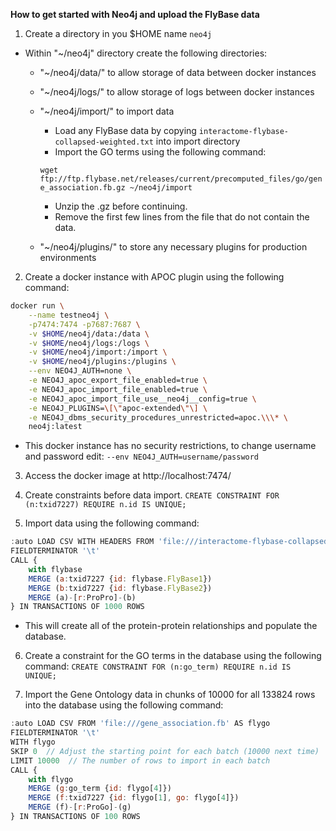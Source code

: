 **How to get started with Neo4j and upload the FlyBase data**
1. Create a directory in you $HOME name `neo4j`
 - Within "~/neo4j" directory create the following directories:
    - "~/neo4j/data/" to allow storage of data between docker instances
    - "~/neo4j/logs/" to allow storage of logs between docker instances
    - "~/neo4j/import/" to import data
        - Load any FlyBase data by copying `interactome-flybase-collapsed-weighted.txt`
        into import directory
        - Import the GO terms using the following command:

        `wget ftp://ftp.flybase.net/releases/current/precomputed_files/go/gene_association.fb.gz ~/neo4j/import`

        - Unzip the .gz before continuing.
        - Remove the first few lines from the file that do not contain the data.
    - "~/neo4j/plugins/" to store any necessary plugins for production environments

2. Create a docker instance with APOC plugin using the following command:
```sh
docker run \
    --name testneo4j \
    -p7474:7474 -p7687:7687 \
    -v $HOME/neo4j/data:/data \
    -v $HOME/neo4j/logs:/logs \
    -v $HOME/neo4j/import:/import \
    -v $HOME/neo4j/plugins:/plugins \
    --env NEO4J_AUTH=none \
    -e NEO4J_apoc_export_file_enabled=true \
    -e NEO4J_apoc_import_file_enabled=true \
    -e NEO4J_apoc_import_file_use__neo4j__config=true \
    -e NEO4J_PLUGINS=\[\"apoc-extended\"\] \
    -e NEO4J_dbms_security_procedures_unrestricted=apoc.\\\* \
    neo4j:latest
```
- This docker instance has no security restrictions, to change username and password edit:
    `--env NEO4J_AUTH=username/password`

3. Access the docker image at http://localhost:7474/

4. Create constraints before data import.
    `CREATE CONSTRAINT FOR (n:txid7227) REQUIRE n.id IS UNIQUE;`

5. Import data using the following command:
```js
:auto LOAD CSV WITH HEADERS FROM 'file:///interactome-flybase-collapsed-weighted.txt' AS flybase
FIELDTERMINATOR '\t'
CALL {
    with flybase
    MERGE (a:txid7227 {id: flybase.FlyBase1})
    MERGE (b:txid7227 {id: flybase.FlyBase2})
    MERGE (a)-[r:ProPro]-(b)
} IN TRANSACTIONS OF 1000 ROWS
```
- This will create all of the protein-protein relationships and populate the database.

6. Create a constraint for the GO terms in the database using the following command:
    `CREATE CONSTRAINT FOR (n:go_term) REQUIRE n.id IS UNIQUE;`

7. Import the Gene Ontology data in chunks of 10000 for all 133824 rows into the database using the following command:
```js
:auto LOAD CSV FROM 'file:///gene_association.fb' AS flygo
FIELDTERMINATOR '\t'
WITH flygo
SKIP 0  // Adjust the starting point for each batch (10000 next time)
LIMIT 10000  // The number of rows to import in each batch
CALL {
    with flygo
    MERGE (g:go_term {id: flygo[4]})
    MERGE (f:txid7227 {id: flygo[1], go: flygo[4]})
    MERGE (f)-[r:ProGo]-(g)
} IN TRANSACTIONS OF 100 ROWS
```
